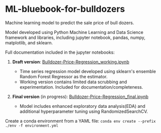 # ML-bluebook-for-bulldozers
Machine learning model to predict the sale price of bull dozers.

Model developed using Python Machine Learning and Data Science framework and libraries, including jupyter notebook, pandas, numpy, matplotlib, and sklearn.

Full documentation included in the jupyter notebooks:

1. **Draft version**: <a href="https://github.com/JHarrisJoshua/ML-bluebook-for-bulldozers/blob/main/Bulldozer-Price-Regression_working.ipynb">Bulldozer-Price-Regression_working.ipynb<a>

    - Time series regression model developed using sklearn's ensemble Random Forest Regressor as the estimator. 
    - Working version contains limited data scrubbing and experimentation. Included for documentation/completeness. 

2. **Final version** (in progress): <a href="https://github.com/JHarrisJoshua/ML-bluebook-for-bulldozers/blob/main/Bulldozer-Price-Regression_final.ipynb">Bulldozer-Price-Regression_final.ipynb<a>

    - Model includes enhanced exploratory data analysis(EDA) and additional hyperparameter tuning using RandomizedSearchCV. 
  
  
Create a conda environment from a YAML file:
`conda env create --prefix ./env -f environment.yml`
